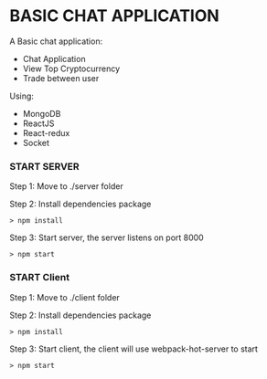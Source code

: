 # BASIC CHAT APPLICATION

A Basic chat application:

- Chat Application
- View Top Cryptocurrency
- Trade between user

Using:
- MongoDB
- ReactJS
- React-redux
- Socket

### START SERVER
Step 1: Move to ./server folder

Step 2: Install dependencies package

````
> npm install
````

Step 3: Start server, the server listens on port 8000

````
> npm start
````

### START Client
Step 1: Move to ./client folder

Step 2: Install dependencies package

````
> npm install
````

Step 3: Start client, the client will use webpack-hot-server to start

````
> npm start
````
